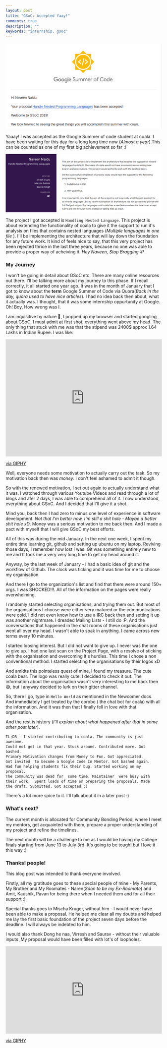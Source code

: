 ```yaml
---
layout: post
title: "GSoC: Accepted Yaay!"
comments: true
description: ""
keywords: "internship, gsoc"
---
```


![GSoC Acceptance](/assets/images/2-new-chapter/gsoc-acceptance.png)

Yaaay! I was accepted as the Google Summer of code student at coala. I have been
waiting for this day for a long long time now (*Almost a year*).This can be
counted as one of my first big achievement so far :)

![GSoC Acceptance](/assets/images/3-gsoc-accepted-yaay/gsoc-project-webpage.png)

The project I got accepted is `Handling Nested Language`. This project is about
extending the functionality of coala to give it the support to run it's
analysis on files that contains nested languages (*Multiple languages in one file*
). I'll be implementing the architecture that will lay down the foundation for 
any future work. It kind of feels nice to say, that this very project has been
rejected thrice in the last three years, because no one was able to provide a 
proper way of acheiving it. *Hey Naveen, Stop Bragging :P*

### My Journey

I won't be going in detail about GSoC etc. There are many online resources out there. 
I'll be talking more about my journey to this phase. If I recall correctly,
it all started one year ago. It was in the month of January that I got to know
about the **term** Google Summer of Code via Quora(*Back in the day, quora
used to have nice articles*). I had no idea back then about,
what it actually was. I thought, that it was some internship
oppurtunity at Google. Oh! Boy, How wrong was I.

I am inquisitive by nature :see_no_evil:, I popped up my browser and started
googling about GSoC. I must admit at first shot, everything went above my head.
The only thing that stuck with me was that the stipend was 2400$ approx 1.64 Lakhs
in Indian Rupee. I was like:

<p align="center">
<div style="width:100%;height:0;padding-bottom:75%;position:relative;"><iframe src="https://giphy.com/embed/afjAKwdzH1KYU" width="100%" height="100%" style="position:absolute" frameBorder="0" class="giphy-embed" allowFullScreen></iframe></div><p><a href="https://giphy.com/gifs/pop-maximum-bits-afjAKwdzH1KYU">via GIPHY</a></p>
</p>

Well, everyone needs some motivation to actually carry out the task. So my 
motivation back then was *money*. I don't feel ashamed to admit it though.

So with the renewed motivation, I set out again to actually understand what it was.
I watched through various Youtube Videos and read through a lot of blogs and afer
2 days, I was able to comprehend all of it. I now understood, everything about
GSoC. And I decided that I'll give it a shot.

Mind you, back then I had zero to minus one level of experience in software 
development. *Not that I'm better now, I'm still a shit hole - Maybe a better
shit hole xD*. Money was a serious motivation to me back then. And I made a pact
with myself that I will give GSoC my best efforts.

All of this was during the mid January. In the next one week, I spent my entire
time learning git, github and setting up ubuntu on my laptop. Reviving those days,
I remember how lost I was. Git was something entirely new to me and It took me a
very very long time to get my head around it.

Anyway, by the last week of January - I had a basic idea of git and the workflow
of Github. The clock was ticking and it was time for me to choose my organisation.

And there I go to the organization's list and find that there were around 150+ 
orgs. I was SHOCKED!!!. All of the information on the pages were really 
overwhelming.

I randomly started selecting organisations, and trying them out. But most of the
organisations I choose were either very matured or the communications were cold.
I did not even know how to use a IRC back then and setting it up was another
nightmare. I dreaded Mailing Lists - I still do :P. And the conversations that
happened in the chat rooms of these organisations just went all over my head.
I wasn't able to soak in anything. I came across new terms every 10 minutes.


I started loosing interest. But I did not want to give up. I never was the one to
give up. I had one last scan on the Project Page, with a resolve of sticking with
the organisation and overcoming it's hurdles. This time I chose a non conventional
method. I started selecting the organisations by their logos xD

And amidts this pointeless quest of mine, I found my treasure. The cute coala bear.
The logo was really cute. I decided to check it out. The information about the
organisation wasn't very interesting to me back then :sweat_smile:, but I
anyway decided to lurk on their gitter channel. 

So, there I go, type in `Hello World` as mentioned in the Newcomer docs. And 
immediately I get treated by the corobo ( the chat bot for coala) with all 
the information. And it was then that I finally fell in love with that organisation.

And the rest is history (*I'll explain about what happened after that in some other
post later*).

```
TL;DR - I started contributing to coala. The community is just awesome. 
Could not get in that year. Stuck around. Contributed more. Got bashed. 
Primary Motivation changes from Money to Fun. Got appreciated. 
Got invited  to become a Google Code In Mentor. Got bashed again. 
Had fun helping students fix their bug. Started working on my proposal. 
The community was dead for  some time. Maintainer  were busy with 
their work.  Spent loads of time on preparing the proposals. Made 
the draft. Submitted. Got accepted :)
```

There's a lot more spice to it. I'll talk about it in a later post :)

### What's next?

The current month is allocated for Community Bonding Period, where I meet my 
mentors, get acquainted with them, prepare a proper understanding of my project
and refine the timelines.

The next month will be a challenge to me as I would be having my College finals
starting from June 13 to July 3rd. It's going to be tough! but I love it this way
:)

### Thanks! people!

This blog post was intended to thank everyone involved. 

Firstly, all my gratitude goes to these special people of mine - My Parents, 
My Brother and My Roomates - Naren(*Soon to be my Ex-Roomate*) and Amit, Kaushik, Pavan
for being there when I needed them and for all their support :)

Special thanks goes to Mischa Kruger, without him - I would never have been
able to make a proposal. He helped me clear all my doubts and helped me lay the 
first basic foundation of the project seven days before the deadline. 
I will always be indebted to him. 

I would also thank Dong he naa, Virresh and Saurav - without their valuable inputs
,My proposal would have been filled with lot's of loopholes.

<p align="center">
<div style="width:100%;height:0;padding-bottom:56%;position:relative;">
	<iframe src="https://giphy.com/embed/3oz8xIsloV7zOmt81G" width="100%" 
	height="100%" style="position:absolute" frameBorder="0" class="giphy-embed" 
	allowFullScreen></iframe>
</div>
<p>
		<a href="https://giphy.com/gifs/arg-thank-you-cat-3oz8xIsloV7zOmt81G">via GIPHY</a>
</p>
</p>


